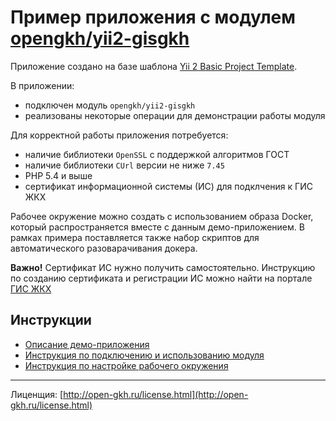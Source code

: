 # Пример приложения с модулем [opengkh/yii2-gisgkh](https://github.com/opengkh/yii2-gisgkh)

Приложение создано на базе шаблона [Yii 2 Basic Project Template](https://github.com/yiisoft/yii2-app-basic).

В приложении:
 
- подключен модуль `opengkh/yii2-gisgkh`
- реализованы некоторые операции для демонстрации работы модуля

Для корректной работы приложения потребуется:
 
- наличие библиотеки `OpenSSL` с поддержкой алгоритмов ГОСТ
- наличие библиотеки `CUrl` версии не ниже `7.45`
- PHP 5.4 и выше
- сертификат информационной системы (ИС) для подклчения к ГИС ЖКХ

Рабочее окружение можно создать с использованием образа Docker, который распространяется 
вместе с данным демо-приложением. В рамках примера поставляется также набор скриптов для автоматического разоварачивания докера. 

**Важно!** Сертификат ИС нужно получить самостоятельно. Инструкцию по созданию сертификата и
регистрации ИС можно найти на портале [ГИС ЖКХ](dom.gosuslugi.ru)

## Инструкции

- [Описание демо-приложения](/app/readme.md)  
- [Инструкция по подключению и использованию модуля](https://github.com/opengkh/yii2-gisgkh/blob/master/README.md)
- [Инструкция по настройке рабочего окружения](/docker/readme.md)
 
---
 
Лиценщия: [http://open-gkh.ru/license.html](http://open-gkh.ru/license.html)